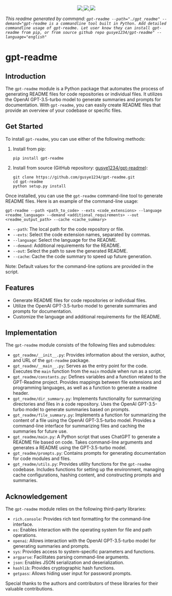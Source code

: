 
<div align="center">
    <a href="https://github.com/gusye1234/gpt-readme">
      <img src="https://img.shields.io/badge/written_by-GPT-green">
    </a>
    <a href="https://github.com/gusye1234/gpt-readme">
      <img src="https://img.shields.io/badge/could_be-Wrong-red">
    </a>
    <a href="https://pypi.org/project/gpt-readme/">
      <img src="https://img.shields.io/pypi/v/gpt-readme.svg">
    </a>
</div>

*This readme generated by command: `gpt-readme --path="./gpt_readme" --demand="gpt-readme is a commandline tool built in Python. Add detailed commandline usage of gpt-readme. Let user know they can install gpt-readme from pip, or from source github repo gusye1234/gpt-readme" --language="english"`*

# gpt-readme

## Introduction
The `gpt-readme` module is a Python package that automates the process of generating README files for code repositories or individual files. It utilizes the OpenAI GPT-3.5-turbo model to generate summaries and prompts for documentation. With `gpt-readme`, you can easily create README files that provide an overview of your codebase or specific files.

## Get Started
To install `gpt-readme`, you can use either of the following methods:

1. Install from pip:
   ```
   pip install gpt-readme
   ```

2. Install from source (GitHub repository: [gusye1234/gpt-readme](https://github.com/gusye1234/gpt-readme)):
   ```
   git clone https://github.com/gusye1234/gpt-readme.git
   cd gpt-readme
   python setup.py install
   ```

Once installed, you can use the `gpt-readme` command-line tool to generate README files. Here is an example of the command-line usage:

```
gpt-readme --path <path_to_code> --exts <code_extensions> --language <readme_language> --demand <additional_requirements> --out <readme_output_path> --cache <cache_summary>
```

- `--path`: The local path for the code repository or file.
- `--exts`: Select the code extension names, separated by commas.
- `--language`: Select the language for the README.
- `--demand`: Additional requirements for the README.
- `--out`: Select the path to save the generated README.
- `--cache`: Cache the code summary to speed up future generation.

Note: Default values for the command-line options are provided in the script.

## Features
- Generate README files for code repositories or individual files.
- Utilize the OpenAI GPT-3.5-turbo model to generate summaries and prompts for documentation.
- Customize the language and additional requirements for the README.

## Implementation
The `gpt-readme` module consists of the following files and submodules:

- `gpt_readme/__init__.py`: Provides information about the version, author, and URL of the `gpt-readme` package.
- `gpt_readme/__main__.py`: Serves as the entry point for the code. Executes the `main` function from the `main` module when run as a script.
- `gpt_readme/constants.py`: Defines variables and a function related to the GPT-Readme project. Provides mappings between file extensions and programming languages, as well as a function to generate a readme header.
- `gpt_readme/dir_summary.py`: Implements functionality for summarizing directories and files in a code repository. Uses the OpenAI GPT-3.5-turbo model to generate summaries based on prompts.
- `gpt_readme/file_summary.py`: Implements a function for summarizing the content of a file using the OpenAI GPT-3.5-turbo model. Provides a command-line interface for summarizing files and caching the summaries for future use.
- `gpt_readme/main.py`: A Python script that uses ChatGPT to generate a README file based on code. Takes command-line arguments and generates a README using the GPT-3.5-turbo model.
- `gpt_readme/prompts.py`: Contains prompts for generating documentation for code modules and files.
- `gpt_readme/utils.py`: Provides utility functions for the `gpt-readme` codebase. Includes functions for setting up the environment, managing cache configurations, hashing content, and constructing prompts and summaries.

## Acknowledgement
The `gpt-readme` module relies on the following third-party libraries:
- `rich.console`: Provides rich text formatting for the command-line interface.
- `os`: Enables interaction with the operating system for file and path operations.
- `openai`: Allows interaction with the OpenAI GPT-3.5-turbo model for generating summaries and prompts.
- `sys`: Provides access to system-specific parameters and functions.
- `argparse`: Facilitates parsing command-line arguments.
- `json`: Enables JSON serialization and deserialization.
- `hashlib`: Provides cryptographic hash functions.
- `getpass`: Allows hiding user input for password prompts.

Special thanks to the authors and contributors of these libraries for their valuable contributions.